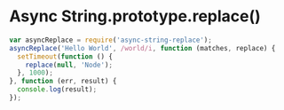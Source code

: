 # Async String.prototype.replace()

```javascript
var asyncReplace = require('async-string-replace');
asyncReplace('Hello World', /world/i, function (matches, replace) {
  setTimeout(function () {
    replace(null, 'Node');
  }, 1000);
}, function (err, result) {
  console.log(result);
});
```
